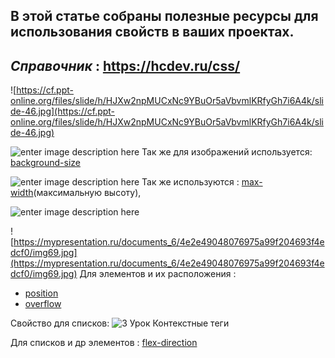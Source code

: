 ﻿
## В этой статье собраны полезные ресурсы для использования свойств в ваших проектах.

## *Справочник* : https://hcdev.ru/css/


![https://cf.ppt-online.org/files/slide/h/HJXw2npMUCxNc9YBuOr5aVbvmlKRfyGh7i6A4k/slide-46.jpg](https://cf.ppt-online.org/files/slide/h/HJXw2npMUCxNc9YBuOr5aVbvmlKRfyGh7i6A4k/slide-46.jpg)

![enter image description here](https://cf.ppt-online.org/files/slide/h/HJXw2npMUCxNc9YBuOr5aVbvmlKRfyGh7i6A4k/slide-49.jpg)
Так же для изображений используется: [background-size](https://hcdev.ru/css/background-size/)


![enter image description here](https://mypresentation.ru/documents_6/feec1883b880e7d0cc74a575068bcc58/img35.jpg)
Так же используются : [max-width](https://hcdev.ru/css/max-height/)(максимальную высоту), 


![enter image description here](https://cf.ppt-online.org/files/slide/d/DCwzty0jGnHxY357vVcRk41XNTMiUh6IZFoWSb/slide-41.jpg)

![https://mypresentation.ru/documents_6/4e2e49048076975a99f204693f4edcf0/img69.jpg](https://mypresentation.ru/documents_6/4e2e49048076975a99f204693f4edcf0/img69.jpg)
Для элементов и их расположения : 

 - [position](https://hcdev.ru/css/position/)
 - [overflow](https://hcdev.ru/css/overflow-x/)




Свойство для списков:
![3 Урок Контекстные теги](https://user-images.githubusercontent.com/99833055/222813523-35d512cc-755f-4e92-bcf7-dff6e545a33d.jpg)

Для списков и др элементов : [flex-direction](https://hcdev.ru/flex/flex-2/)

